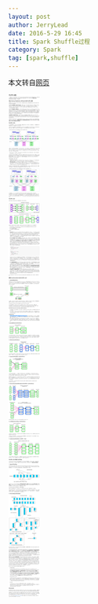 ```yaml
---
layout: post
author: JerryLead
date: 2016-5-29 16:45
title: Spark Shuffle过程
category: Spark
tag: [spark,shuffle]
---
```


本文转自[网页](https://github.com/JerryLead/SparkInternals/blob/master/markdown/4-shuffleDetails.md)

<!-- more -->

![Spark shuffle](/public/img/spark/spark_shuffle.png)
